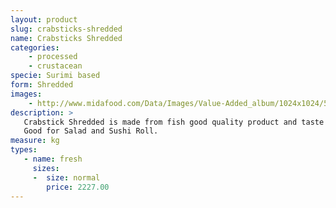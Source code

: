 ```yaml
---
layout: product
slug: crabsticks-shredded
name: Crabsticks Shredded 
categories:
    - processed
    - crustacean
specie: Surimi based
form: Shredded
images:
    - http://www.midafood.com/Data/Images/Value-Added_album/1024x1024/54ec2360aff2b443.jpg
description: >
   Crabstick Shredded is made from fish good quality product and taste like real crab leg meat.
   Good for Salad and Sushi Roll.
measure: kg
types:
   - name: fresh
     sizes:
     -  size: normal
        price: 2227.00
---
```


